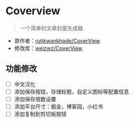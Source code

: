 # Coverview

> 一个简单的文章封面生成器

- 原作者：[rutikwankhade/CoverView](https://github.com/rutikwankhade/CoverView)
- 修改库：[weizwz/CoverView](https://github.com/weizwz/CoverView)

## 功能修改

- [ ] 中文汉化
- [ ] 添加保存按钮，存储标题，自定义图标等配置信息
- [ ] 添加保存倍数设置
- [ ] 添加平台尺寸：掘金，博客园，小红书
- [ ] 添加复制到剪切板按钮